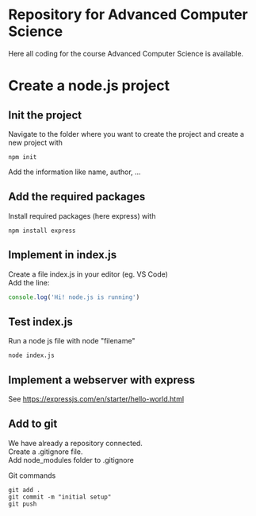 # Repository for Advanced Computer Science
Here all coding for the course Advanced Computer Science is available.  

# Create a node.js project
## Init the project
Navigate to the folder where you want to create the project and create a new project with  
```
npm init  
```
Add the information like name, author, ...  

## Add the required packages
Install required packages (here express) with  
```
npm install express
```

## Implement in index.js
Create a file index.js in your editor (eg. VS Code)  
Add the line:  
```javascript
console.log('Hi! node.js is running')
```

## Test index.js
Run a node js file with node "filename"  
```
node index.js
```

## Implement a webserver with express
See https://expressjs.com/en/starter/hello-world.html  

## Add to git
We have already a repository connected.   
Create a .gitignore file.  
Add node_modules folder to .gitignore  

Git commands  
```
git add .
git commit -m "initial setup"
git push
```

